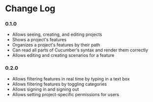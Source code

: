 # Change Log

### 0.1.0

 - Allows seeing, creating, and editing projects
 - Shows a project's features
 - Organizes a project's features by their path
 - Can read all parts of Cucumber's syntax and render them correctly
 - Allows editing and creating scenarios for a feature

### 0.2.0

 - Allows filtering features in real time by typing in a text box
 - Allows filtering features by toggling categories
 - Allows signing in and signing out
 - Allows setting project-specific permissions for users
